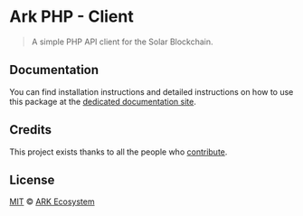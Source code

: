 # Ark PHP - Client

> A simple PHP API client for the Solar Blockchain.

## Documentation

You can find installation instructions and detailed instructions on how to use this package at the [dedicated documentation site](https://docs.solar.network/sdk/clients/usage.html).

## Credits

This project exists thanks to all the people who [contribute](../../contributors).

## License

[MIT](LICENSE) © [ARK Ecosystem](https://ark.io)
